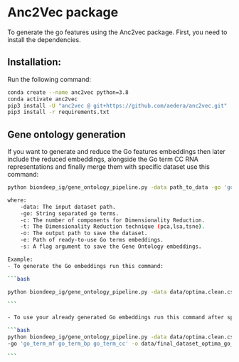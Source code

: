 # Anc2Vec package

To generate the go features using the Anc2vec package. First, you need to install the dependencies.

## Installation:

Run the following command:

```bash
conda create --name anc2vec python=3.8
conda activate anc2vec
pip3 install -U "anc2vec @ git+https://github.com/aedera/anc2vec.git"
pip3 install -r requirements.txt

```

## Gene ontology generation

If you want to generate and reduce the Go features embeddings then later include the reduced
embeddings, alongside the Go term CC RNA representations and finally merge them with specific
dataset use this command:

````bash
python biondeep_ig/gene_ontology_pipeline.py -data path_to_data -go 'go_term_mf go_term_bp go_term_cc'  -c 3 -t pca -o data/final_dataset_with_go_feat_and_go_cc_rna_rep.csv -e 'path of your Go embeddings' -s

where:
    -data: The input dataset path.
    -go: String separated go terms.
    -c: The number of components for Dimensionality Reduction.
    -t: The Dimensionality Reduction technique (pca,lsa,tsne).
    -o: The output path to save the dataset.
    -e: Path of ready-to-use Go terms embeddings.
    -s: A flag argument to save the Gene Ontology embeddings.

Example:
- To generate the Go embeddings run this command:

```bash

python biondeep_ig/gene_ontology_pipeline.py -data data/optima.clean.csv -go 'go_term_mf go_term_bp go_term_cc' -o data/final_dataset_optima_go_features_rna_representations.csv -c 3 -t pca -s

```

- To use your already generated Go embeddings run this command after specifying the embeddings path:

```bash
python biondeep_ig/gene_ontology_pipeline.py -data data/optima.clean.csv
-go 'go_term_mf go_term_bp go_term_cc' -o data/final_dataset_optima_go_features_rna_representations.csv -e data/go_embeddings_optima.clean.csv -c 3 -t pca -s

```
````
